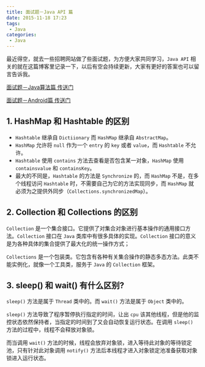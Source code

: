 ```yaml
---
title: 面试题－Java API 篇
date: 2015-11-18 17:23
tags:
 - Java
categories:
 - Java
---
```


最近得空，就去一些招聘网站做了些面试题，为方便大家共同学习，`Java API` 相关的就在这篇博客里记录一下，以后有空会持续更新，大家有更好的答案也可以留言告诉我。

[面试题－Java算法篇 传送门](http://blog.csdn.net/u014165119/article/details/49908451)

[面试题－Android篇 传送门](http://blog.csdn.net/u014165119/article/details/49908549)

## 1. HashMap 和 Hashtable 的区别 

* `Hashtable` 继承自 `Dictiionary` 而 `HashMap` 继承自 `AbstractMap`。
* `HashMap` 允许将 `null` 作为一个 `entry` 的 `key` 或者 `value`，而 `Hashtable` 不允许。
* `Hashtable` 使用 `contains` 方法去查看是否包含某一对象，`HashMap` 使用 `containsvalue` 和 `containsKey`。
* 最大的不同是，`Hashtable` 的方法是 `Synchronize` 的，而 `HashMap` 不是，在多个线程访问 `Hashtable` 时，不需要自己为它的方法实现同步，而 `HashMap` 就必须为之提供外同步（`Collections.synchronizedMap`）。 

## 2. Collection 和 Collections 的区别 

`Collection` 是一个集合接口。它提供了对集合对象进行基本操作的通用接口方法。`Collection` 接口在 `Java` 类库中有很多具体的实现。`Collection` 接口的意义是为各种具体的集合提供了最大化的统一操作方式；

`Collections` 是一个包装类。它包含有各种有关集合操作的静态多态方法。此类不能实例化，就像一个工具类，服务于 `Java` 的 `Collection` 框架。

## 3. sleep() 和 wait() 有什么区别? 

`sleep()` 方法是属于 `Thread` 类中的。而 `wait()` 方法是属于 `Object` 类中的。

`sleep()` 方法导致了程序暂停执行指定的时间，让出 `cpu` 该其他线程，但是他的监控状态依然保持者，当指定的时间到了又会自动恢复运行状态。在调用 `sleep()` 方法的过程中，线程不会释放对象锁。

而当调用 `wait()` 方法的时候，线程会放弃对象锁，进入等待此对象的等待锁定池，只有针对此对象调用 `notify()` 方法后本线程才进入对象锁定池准备获取对象锁进入运行状态。